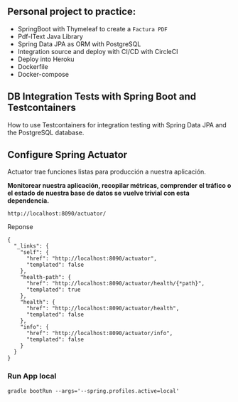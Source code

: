 ## Personal project to practice:
* SpringBoot with Thymeleaf to create a ``Factura PDF``
* Pdf-IText Java Library
* Spring Data JPA as ORM with PostgreSQL  
* Integration source and deploy with CI/CD with CircleCI
* Deploy into Heroku
* Dockerfile
* Docker-compose

## DB Integration Tests with Spring Boot and Testcontainers

How to use Testcontainers for integration testing with Spring Data JPA and the PostgreSQL database.

## Configure Spring Actuator
Actuator trae funciones listas para producción a nuestra aplicación.

**Monitorear nuestra aplicación, recopilar métricas, comprender el tráfico o el estado de nuestra base de datos se vuelve trivial con esta dependencia.**

```
http://localhost:8090/actuator/
```
Reponse
```
{
  "_links": {
    "self": {
      "href": "http://localhost:8090/actuator",
      "templated": false
    },
    "health-path": {
      "href": "http://localhost:8090/actuator/health/{*path}",
      "templated": true
    },
    "health": {
      "href": "http://localhost:8090/actuator/health",
      "templated": false
    },
    "info": {
      "href": "http://localhost:8090/actuator/info",
      "templated": false
    }
  }
}
```

### Run App local
````
gradle bootRun --args='--spring.profiles.active=local'
````
